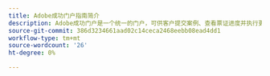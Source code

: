 ```yaml
---
title: Adobe成功门户指南简介
description: Adobe成功门户是一个统一的门户，可供客户提交案例、查看票证进度并执行更多操作。
source-git-commit: 386d3234661aad02c14ceca2468eebb08ead4dd1
workflow-type: tm+mt
source-wordcount: '26'
ht-degree: 0%

---
```


